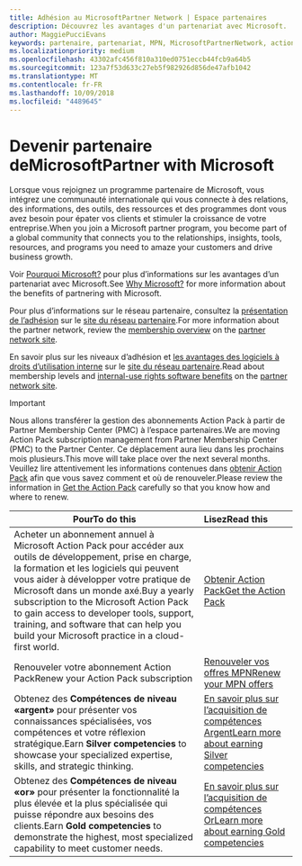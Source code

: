 ```yaml
---
title: Adhésion au MicrosoftPartner Network | Espace partenaires
description: Découvrez les avantages d'un partenariat avec Microsoft.
author: MaggiePucciEvans
keywords: partenaire, partenariat, MPN, MicrosoftPartnerNetwork, action pack, MAPS, abonnement action pack, avantages, avantages MPN, adhésion, argent, or, compétences
ms.localizationpriority: medium
ms.openlocfilehash: 43302afc456f810a310ed0751eccb44fcb9a64b5
ms.sourcegitcommit: 123a7f53d633c27eb5f982926d856de47afb1042
ms.translationtype: MT
ms.contentlocale: fr-FR
ms.lasthandoff: 10/09/2018
ms.locfileid: "4489645"
---
```

# <a name="partner-with-microsoft"></a><span data-ttu-id="76aae-104">Devenir partenaire deMicrosoft</span><span class="sxs-lookup"><span data-stu-id="76aae-104">Partner with Microsoft</span></span>

<span data-ttu-id="76aae-105">Lorsque vous rejoignez un programme partenaire de Microsoft, vous intégrez une communauté internationale qui vous connecte à des relations, des informations, des outils, des ressources et des programmes dont vous avez besoin pour épater vos clients et stimuler la croissance de votre entreprise.</span><span class="sxs-lookup"><span data-stu-id="76aae-105">When you join a Microsoft partner program, you become part of a global community that connects you to the relationships, insights, tools, resources, and programs you need to amaze your customers and drive business growth.</span></span> 

<span data-ttu-id="76aae-106">Voir [Pourquoi Microsoft?](https://partner.microsoft.com/business-opportunities/why-microsoft) pour plus d’informations sur les avantages d’un partenariat avec Microsoft.</span><span class="sxs-lookup"><span data-stu-id="76aae-106">See [Why Microsoft?](https://partner.microsoft.com/business-opportunities/why-microsoft) for more information about the benefits of partnering with Microsoft.</span></span> 

<span data-ttu-id="76aae-107">Pour plus d’informations sur le réseau partenaire, consultez la [présentation de l’adhésion](https://partner.microsoft.com/membership) sur le [site du réseau partenaire](https://partner.microsoft.com).</span><span class="sxs-lookup"><span data-stu-id="76aae-107">For more information about the partner network, review the [membership overview](https://partner.microsoft.com/membership) on the [partner network site](https://partner.microsoft.com).</span></span> 

<span data-ttu-id="76aae-108">En savoir plus sur les niveaux d’adhésion et [les avantages des logiciels à droits d’utilisation interne](https://partner.microsoft.com/membership/internal-use-software) sur le [site du réseau partenaire](https://partner.microsoft.com).</span><span class="sxs-lookup"><span data-stu-id="76aae-108">Read about membership levels and [internal-use rights software benefits](https://partner.microsoft.com/membership/internal-use-software) on the [partner network site](https://partner.microsoft.com).</span></span> 

>[!IMPORTANT]
><span data-ttu-id="76aae-109">Nous allons transférer la gestion des abonnements Action Pack à partir de Partner Membership Center (PMC) à l’espace partenaires.</span><span class="sxs-lookup"><span data-stu-id="76aae-109">We are moving Action Pack subscription management from Partner Membership Center (PMC) to the Partner Center.</span></span> <span data-ttu-id="76aae-110">Ce déplacement aura lieu dans les prochains mois plusieurs.</span><span class="sxs-lookup"><span data-stu-id="76aae-110">This move will take place over the next several months.</span></span> <span data-ttu-id="76aae-111">Veuillez lire attentivement les informations contenues dans [obtenir Action Pack](mpn-get-action-pack.md) afin que vous savez comment et où de renouveler.</span><span class="sxs-lookup"><span data-stu-id="76aae-111">Please review the information in [Get the Action Pack](mpn-get-action-pack.md) carefully so that you know how and where to renew.</span></span>  

|**<span data-ttu-id="76aae-112">Pour</span><span class="sxs-lookup"><span data-stu-id="76aae-112">To do this</span></span>**   |**<span data-ttu-id="76aae-113">Lisez</span><span class="sxs-lookup"><span data-stu-id="76aae-113">Read this</span></span>**   |
|-----------------|:---------------------------|
|<span data-ttu-id="76aae-114">Acheter un abonnement annuel à Microsoft Action Pack pour accéder aux outils de développement, prise en charge, la formation et les logiciels qui peuvent vous aider à développer votre pratique de Microsoft dans un monde axé.</span><span class="sxs-lookup"><span data-stu-id="76aae-114">Buy a yearly subscription to the Microsoft Action Pack to gain access to developer tools, support, training, and software that can help you build your Microsoft practice in a cloud-first world.</span></span> | [<span data-ttu-id="76aae-115">Obtenir Action Pack</span><span class="sxs-lookup"><span data-stu-id="76aae-115">Get the Action Pack</span></span>](mpn-get-action-pack.md)|
|<span data-ttu-id="76aae-116">Renouveler votre abonnement Action Pack</span><span class="sxs-lookup"><span data-stu-id="76aae-116">Renew your Action Pack subscription</span></span>   |[<span data-ttu-id="76aae-117">Renouveler vos offres MPN</span><span class="sxs-lookup"><span data-stu-id="76aae-117">Renew your MPN offers</span></span>](renew-mpn-offers.md)|
|<span data-ttu-id="76aae-118">Obtenez des **Compétences de niveau «argent»** pour présenter vos connaissances spécialisées, vos compétences et votre réflexion stratégique.</span><span class="sxs-lookup"><span data-stu-id="76aae-118">Earn **Silver competencies** to showcase your specialized expertise, skills, and strategic thinking.</span></span>|[<span data-ttu-id="76aae-119">En savoir plus sur l’acquisition de compétences Argent</span><span class="sxs-lookup"><span data-stu-id="76aae-119">Learn more about earning Silver competencies</span></span>](https://partner.microsoft.com/membership/competencies)|
|<span data-ttu-id="76aae-120">Obtenez des **Compétences de niveau «or»** pour présenter la fonctionnalité la plus élevée et la plus spécialisée qui puisse répondre aux besoins des clients.</span><span class="sxs-lookup"><span data-stu-id="76aae-120">Earn **Gold competencies** to demonstrate the highest, most specialized capability to meet customer needs.</span></span> |[<span data-ttu-id="76aae-121">En savoir plus sur l’acquisition de compétences Or</span><span class="sxs-lookup"><span data-stu-id="76aae-121">Learn more about earning Gold competencies</span></span>](https://partner.microsoft.com/membership/competencies)|




